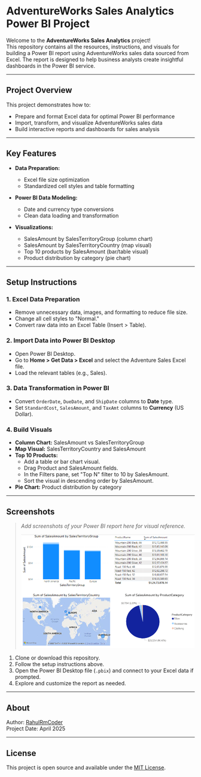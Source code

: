 # AdventureWorks Sales Analytics Power BI Project

Welcome to the **AdventureWorks Sales Analytics** project!  
This repository contains all the resources, instructions, and visuals for building a Power BI report using AdventureWorks sales data sourced from Excel. The report is designed to help business analysts create insightful dashboards in the Power BI service.

---

## **Project Overview**

This project demonstrates how to:
- Prepare and format Excel data for optimal Power BI performance
- Import, transform, and visualize AdventureWorks sales data
- Build interactive reports and dashboards for sales analysis

---

## **Key Features**

- **Data Preparation:**  
  - Excel file size optimization  
  - Standardized cell styles and table formatting

- **Power BI Data Modeling:**  
  - Date and currency type conversions  
  - Clean data loading and transformation

- **Visualizations:**  
  - SalesAmount by SalesTerritoryGroup (column chart)
  - SalesAmount by SalesTerritoryCountry (map visual)
  - Top 10 products by SalesAmount (bar/table visual)
  - Product distribution by category (pie chart)

---

## **Setup Instructions**

### **1. Excel Data Preparation**
- Remove unnecessary data, images, and formatting to reduce file size.
- Change all cell styles to "Normal."
- Convert raw data into an Excel Table (Insert > Table).

### **2. Import Data into Power BI Desktop**
- Open Power BI Desktop.
- Go to **Home > Get Data > Excel** and select the Adventure Sales Excel file.
- Load the relevant tables (e.g., Sales).

### **3. Data Transformation in Power BI**
- Convert `OrderDate`, `DueDate`, and `ShipDate` columns to **Date** type.
- Set `StandardCost`, `SalesAmount`, and `TaxAmt` columns to **Currency** (US Dollar).

### **4. Build Visuals**
- **Column Chart:** SalesAmount vs SalesTerritoryGroup
- **Map Visual:** SalesTerritoryCountry and SalesAmount
- **Top 10 Products:**  
  - Add a table or bar chart visual.
  - Drag Product and SalesAmount fields.
  - In the Filters pane, set "Top N" filter to 10 by SalesAmount.
  - Sort the visual in descending order by SalesAmount.
- **Pie Chart:** Product distribution by category

---

## **Screenshots**

> _Add screenshots of your Power BI report here for visual reference._  
>  
> ![Dashboard](Dashboard_preview.png)

1. Clone or download this repository.
2. Follow the setup instructions above.
3. Open the Power BI Desktop file (`.pbix`) and connect to your Excel data if prompted.
4. Explore and customize the report as needed.

---

## **About**

Author: [RahulRmCoder](https://github.com/RahulRmCoder)  
Project Date: April 2025

---

## **License**

This project is open source and available under the [MIT License](LICENSE).
